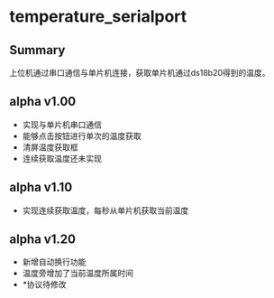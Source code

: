 # temperature_serialport
## Summary
上位机通过串口通信与单片机连接，获取单片机通过ds18b20得到的温度。
## alpha v1.00
* 实现与单片机串口通信
* 能够点击按钮进行单次的温度获取
* 清屏温度获取框
* 连续获取温度还未实现
## alpha v1.10
* 实现连续获取温度，每秒从单片机获取当前温度
## alpha v1.20
* 新增自动换行功能
* 温度旁增加了当前温度所属时间
* *协议待修改
